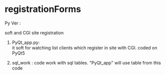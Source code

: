 # registrationForms
Py Ver : 

soft and CGI site registration

1. PyQt_app.py:  
   it soft for watching list clients which register in site with CGI. coded on PyQt5
   
2. sql_work : 
   code work with sql tables. "PyQt_app" will use table from this code
